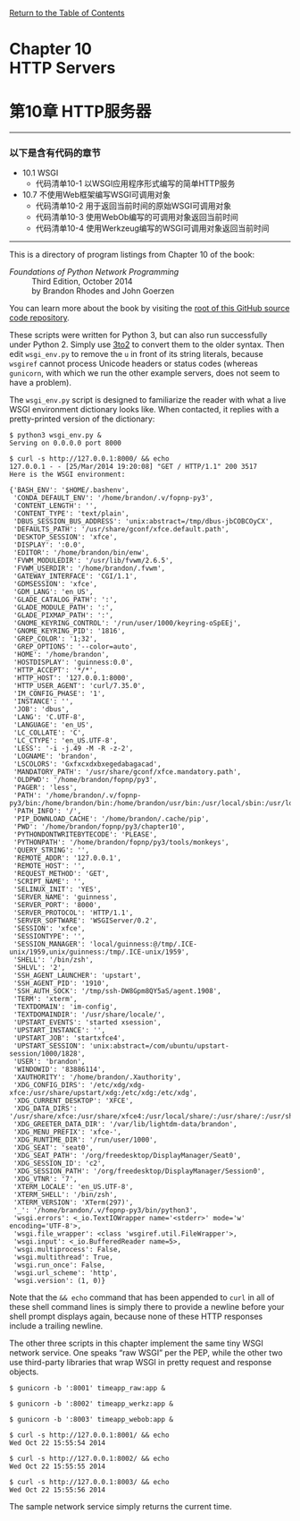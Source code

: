 [Return to the Table of Contents](https://github.com/brandon-rhodes/fopnp#readme)

# Chapter 10<br>HTTP Servers
# 第10章 HTTP服务器
---
### 以下是含有代码的章节
* 10.1 WSGI
  * 代码清单10-1 以WSGI应用程序形式编写的简单HTTP服务
* 10.7 不使用Web框架编写WSGI可调用对象
  * 代码清单10-2 用于返回当前时间的原始WSGI可调用对象 
  * 代码清单10-3 使用WebOb编写的可调用对象返回当前时间
  * 代码清单10-4 使用Werkzeug编写的WSGI可调用对象返回当前时间
--- 
This is a directory of program listings from Chapter 10 of the book:

<dl>
<dt><i>Foundations of Python Network Programming</i></dt>
<dd>
Third Edition, October 2014<br>
by Brandon Rhodes and John Goerzen
</dd>
</dl>

You can learn more about the book by visiting the
[root of this GitHub source code repository](https://github.com/brandon-rhodes/fopnp#readme).

These scripts were written for Python 3, but can also run successfully
under Python 2.  Simply use [3to2](https://pypi.python.org/pypi/3to2) to
convert them to the older syntax.  Then edit `wsgi_env.py` to remove the
`u` in front of its string literals, because `wsgiref` cannot process
Unicode headers or status codes (whereas `gunicorn`, with which we run
the other example servers, does not seem to have a problem).

The `wsgi_env.py` script is designed to familiarize the reader with what
a live WSGI environment dictionary looks like.  When contacted, it
replies with a pretty-printed version of the dictionary:

```
$ python3 wsgi_env.py &
Serving on 0.0.0.0 port 8000
```

```
$ curl -s http://127.0.0.1:8000/ && echo
127.0.0.1 - - [25/Mar/2014 19:20:08] "GET / HTTP/1.1" 200 3517
Here is the WSGI environment:

{'BASH_ENV': '$HOME/.bashenv',
 'CONDA_DEFAULT_ENV': '/home/brandon/.v/fopnp-py3',
 'CONTENT_LENGTH': '',
 'CONTENT_TYPE': 'text/plain',
 'DBUS_SESSION_BUS_ADDRESS': 'unix:abstract=/tmp/dbus-jbCOBCOyCX',
 'DEFAULTS_PATH': '/usr/share/gconf/xfce.default.path',
 'DESKTOP_SESSION': 'xfce',
 'DISPLAY': ':0.0',
 'EDITOR': '/home/brandon/bin/enw',
 'FVWM_MODULEDIR': '/usr/lib/fvwm/2.6.5',
 'FVWM_USERDIR': '/home/brandon/.fvwm',
 'GATEWAY_INTERFACE': 'CGI/1.1',
 'GDMSESSION': 'xfce',
 'GDM_LANG': 'en_US',
 'GLADE_CATALOG_PATH': ':',
 'GLADE_MODULE_PATH': ':',
 'GLADE_PIXMAP_PATH': ':',
 'GNOME_KEYRING_CONTROL': '/run/user/1000/keyring-oSpEEj',
 'GNOME_KEYRING_PID': '1816',
 'GREP_COLOR': '1;32',
 'GREP_OPTIONS': '--color=auto',
 'HOME': '/home/brandon',
 'HOSTDISPLAY': 'guinness:0.0',
 'HTTP_ACCEPT': '*/*',
 'HTTP_HOST': '127.0.0.1:8000',
 'HTTP_USER_AGENT': 'curl/7.35.0',
 'IM_CONFIG_PHASE': '1',
 'INSTANCE': '',
 'JOB': 'dbus',
 'LANG': 'C.UTF-8',
 'LANGUAGE': 'en_US',
 'LC_COLLATE': 'C',
 'LC_CTYPE': 'en_US.UTF-8',
 'LESS': '-i -j.49 -M -R -z-2',
 'LOGNAME': 'brandon',
 'LSCOLORS': 'Gxfxcxdxbxegedabagacad',
 'MANDATORY_PATH': '/usr/share/gconf/xfce.mandatory.path',
 'OLDPWD': '/home/brandon/fopnp/py3',
 'PAGER': 'less',
 'PATH': '/home/brandon/.v/fopnp-py3/bin:/home/brandon/bin:/home/brandon/usr/bin:/usr/local/sbin:/usr/local/bin:/usr/sbin:/usr/bin:/sbin:/bin:/usr/games:/usr/local/games',
 'PATH_INFO': '/',
 'PIP_DOWNLOAD_CACHE': '/home/brandon/.cache/pip',
 'PWD': '/home/brandon/fopnp/py3/chapter10',
 'PYTHONDONTWRITEBYTECODE': 'PLEASE',
 'PYTHONPATH': '/home/brandon/fopnp/py3/tools/monkeys',
 'QUERY_STRING': '',
 'REMOTE_ADDR': '127.0.0.1',
 'REMOTE_HOST': '',
 'REQUEST_METHOD': 'GET',
 'SCRIPT_NAME': '',
 'SELINUX_INIT': 'YES',
 'SERVER_NAME': 'guinness',
 'SERVER_PORT': '8000',
 'SERVER_PROTOCOL': 'HTTP/1.1',
 'SERVER_SOFTWARE': 'WSGIServer/0.2',
 'SESSION': 'xfce',
 'SESSIONTYPE': '',
 'SESSION_MANAGER': 'local/guinness:@/tmp/.ICE-unix/1959,unix/guinness:/tmp/.ICE-unix/1959',
 'SHELL': '/bin/zsh',
 'SHLVL': '2',
 'SSH_AGENT_LAUNCHER': 'upstart',
 'SSH_AGENT_PID': '1910',
 'SSH_AUTH_SOCK': '/tmp/ssh-DW8Gpm8QY5aS/agent.1908',
 'TERM': 'xterm',
 'TEXTDOMAIN': 'im-config',
 'TEXTDOMAINDIR': '/usr/share/locale/',
 'UPSTART_EVENTS': 'started xsession',
 'UPSTART_INSTANCE': '',
 'UPSTART_JOB': 'startxfce4',
 'UPSTART_SESSION': 'unix:abstract=/com/ubuntu/upstart-session/1000/1828',
 'USER': 'brandon',
 'WINDOWID': '83886114',
 'XAUTHORITY': '/home/brandon/.Xauthority',
 'XDG_CONFIG_DIRS': '/etc/xdg/xdg-xfce:/usr/share/upstart/xdg:/etc/xdg:/etc/xdg',
 'XDG_CURRENT_DESKTOP': 'XFCE',
 'XDG_DATA_DIRS': '/usr/share/xfce:/usr/share/xfce4:/usr/local/share/:/usr/share/:/usr/share',
 'XDG_GREETER_DATA_DIR': '/var/lib/lightdm-data/brandon',
 'XDG_MENU_PREFIX': 'xfce-',
 'XDG_RUNTIME_DIR': '/run/user/1000',
 'XDG_SEAT': 'seat0',
 'XDG_SEAT_PATH': '/org/freedesktop/DisplayManager/Seat0',
 'XDG_SESSION_ID': 'c2',
 'XDG_SESSION_PATH': '/org/freedesktop/DisplayManager/Session0',
 'XDG_VTNR': '7',
 'XTERM_LOCALE': 'en_US.UTF-8',
 'XTERM_SHELL': '/bin/zsh',
 'XTERM_VERSION': 'XTerm(297)',
 '_': '/home/brandon/.v/fopnp-py3/bin/python3',
 'wsgi.errors': <_io.TextIOWrapper name='<stderr>' mode='w' encoding='UTF-8'>,
 'wsgi.file_wrapper': <class 'wsgiref.util.FileWrapper'>,
 'wsgi.input': <_io.BufferedReader name=5>,
 'wsgi.multiprocess': False,
 'wsgi.multithread': True,
 'wsgi.run_once': False,
 'wsgi.url_scheme': 'http',
 'wsgi.version': (1, 0)}
```

Note that the `&& echo` command that has been appended to `curl` in all
of these shell command lines is simply there to provide a newline before
your shell prompt displays again, because none of these HTTP responses
include a trailing newline.

The other three scripts in this chapter implement the same tiny WSGI
network service.  One speaks “raw WSGI” per the PEP, while the other two
use third-party libraries that wrap WSGI in pretty request and response
objects.

```
$ gunicorn -b ':8001' timeapp_raw:app &
```

```
$ gunicorn -b ':8002' timeapp_werkz:app &
```

```
$ gunicorn -b ':8003' timeapp_webob:app &
```

```
$ curl -s http://127.0.0.1:8001/ && echo
Wed Oct 22 15:55:54 2014
```

```
$ curl -s http://127.0.0.1:8002/ && echo
Wed Oct 22 15:55:55 2014
```

```
$ curl -s http://127.0.0.1:8003/ && echo
Wed Oct 22 15:55:56 2014
```

The sample network service simply returns the current time.
